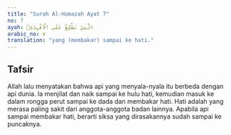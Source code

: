 ```yaml
---
title: "Surah Al-Humazah Ayat 7"
no: 7
ayah: الَّتِيْ تَطَّلِعُ عَلَى الْاَفْـِٕدَةِۗ
arabic_no: ٧
translation: "yang (membakar) sampai ke hati."
---
```


## Tafsir

Allah lalu menyatakan bahwa api yang menyala-nyala itu berbeda dengan api dunia. Ia menjilat dan naik sampai ke hulu hati, kemudian masuk ke dalam rongga perut sampai ke dada dan membakar hati. Hati adalah yang merasa paling sakit dari anggota-anggota badan lainnya. Apabila api sampai membakar hati, berarti siksa yang dirasakannya sudah sampai ke puncaknya.